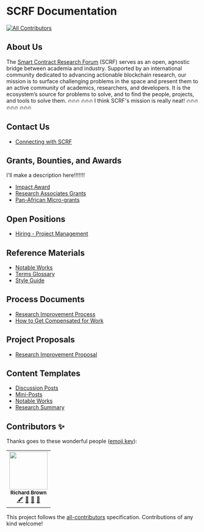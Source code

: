 # SCRF Documentation
<!-- ALL-CONTRIBUTORS-BADGE:START - Do not remove or modify this section -->
[![All Contributors](https://img.shields.io/badge/all_contributors-1-orange.svg?style=flat-square)](#contributors-)
<!-- ALL-CONTRIBUTORS-BADGE:END -->

## About Us

The [Smart Contract Research Forum](https://www.smartcontractresearch.org/) (SCRF) serves as an open, agnostic bridge between academia and industry. Supported by an international community dedicated to advancing actionable blockchain research, our mission is to surface challenging problems in the space and present them to an active community of academics, researchers, and developers. It is the ecosystem’s source for problems to solve, and to find the people, projects, and tools to solve them. 🔥🔥🔥
🔥🔥🔥
I think SCRF's mission is really neat! 🔥🔥🔥
🔥🔥🔥
🔥🔥🔥
## Contact Us

- [Connecting with SCRF](en/content_connecting_with_scrf.md)

## Grants, Bounties, and Awards
I'll make a description here!!!!!!!

- [Impact Award](en/grants_impact_award.md)
- [Research Associates Grants](en/grants_general_contributors.md)
- [Pan-African Micro-grants](en/grants_pan_african.md)

## Open Positions

- [Hiring - Project Management](en/hiring_project_management.md)

## Reference Materials

- [Notable Works](en/content_notable_works.md)
- [Terms Glossary](en/reference_terms_glossary.md)
- [Style Guide](en/reference_style_guide.md)

## Process Documents

- [Research Improvement Process](en/process_research_improvement_proposal.md)
- [How to Get Compensated for Work](en/content_how_to_get_compensated_for_work.md)

## Project Proposals

- [Research Improvement Proposal](en/project_research_improvement_proposal.md)

## Content Templates

- [Discussion Posts](en/content_discussion_post_template.md)
- [Mini-Posts](en/content_mini_post_template.md)
- [Notable Works](en/content_notable_works_template.md)
- [Research Summary](en/content_research_summary_template.md)

## Contributors ✨

Thanks goes to these wonderful people ([emoji key](https://allcontributors.org/docs/en/emoji-key)):

<!-- ALL-CONTRIBUTORS-LIST:START - Do not remove or modify this section -->
<!-- prettier-ignore-start -->
<!-- markdownlint-disable -->
<table>
  <tr>
    <td align="center"><a href="https://github.com/ghettodev"><img src="https://avatars.githubusercontent.com/u/1900655?v=4?s=100" width="100px;" alt=""/><br /><sub><b>Richard Brown</b></sub></a><br /><a href="#content-ghettodev" title="Content">🖋</a> <a href="https://github.com/smartcontractresearchforum/docs/commits?author=ghettodev" title="Documentation">📖</a> <a href="#maintenance-ghettodev" title="Maintenance">🚧</a> <a href="https://github.com/smartcontractresearchforum/docs/pulls?q=is%3Apr+reviewed-by%3Aghettodev" title="Reviewed Pull Requests">👀</a></td>
  </tr>
</table>

<!-- markdownlint-restore -->
<!-- prettier-ignore-end -->

<!-- ALL-CONTRIBUTORS-LIST:END -->

This project follows the [all-contributors](https://github.com/all-contributors/all-contributors) specification. Contributions of any kind welcome!
